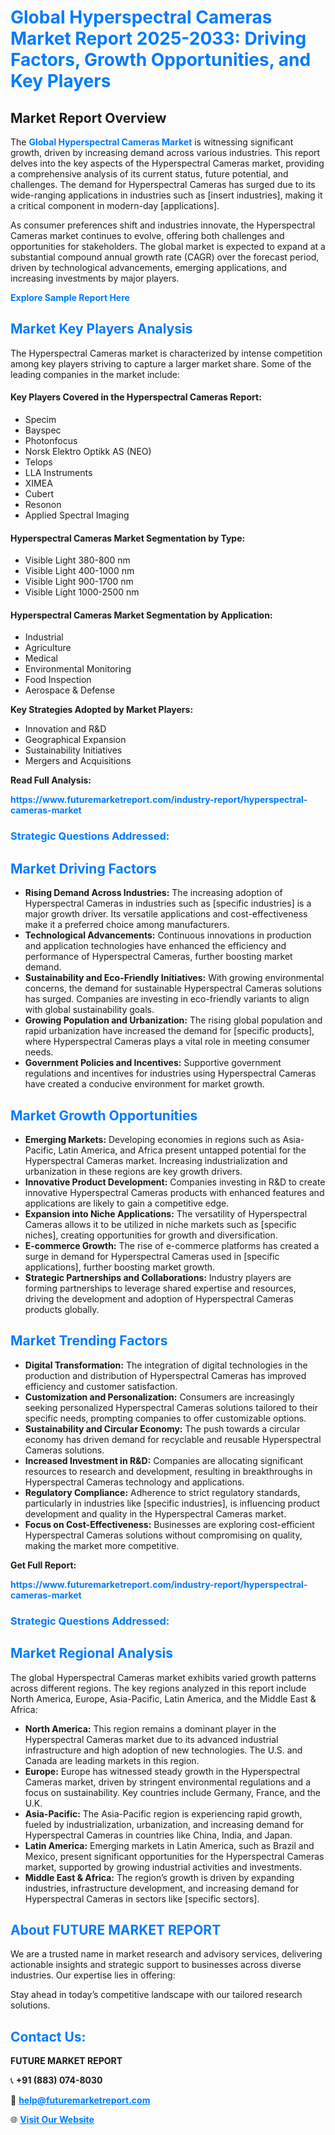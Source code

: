 <h1 style="color: #007BFF;">Global Hyperspectral Cameras Market Report 2025-2033: Driving Factors, Growth Opportunities, and Key Players</h1>

<section id="overview">
<h2>Market Report Overview</h2>
<p>The <a href="https://www.futuremarketreport.com/industry-report/hyperspectral-cameras-market" style="color: #007BFF; text-decoration: none;"><strong>Global Hyperspectral Cameras Market</strong></a> is witnessing significant growth, driven by increasing demand across various industries. This report delves into the key aspects of the Hyperspectral Cameras market, providing a comprehensive analysis of its current status, future potential, and challenges. The demand for Hyperspectral Cameras has surged due to its wide-ranging applications in industries such as [insert industries], making it a critical component in modern-day [applications].</p>
<p>As consumer preferences shift and industries innovate, the Hyperspectral Cameras market continues to evolve, offering both challenges and opportunities for stakeholders. The global market is expected to expand at a substantial compound annual growth rate (CAGR) over the forecast period, driven by technological advancements, emerging applications, and increasing investments by major players.</p>
</section>

<section id="overview">
<p><a href="https://www.futuremarketreport.com/request-sample/reportId=46426" style="color: #007BFF; text-decoration: none;"><strong>Explore Sample Report Here</strong></a></p>
</section>

<section id="key-players">
<h2 style="color: #007BFF;">Market Key Players Analysis</h2>
<p>The Hyperspectral Cameras market is characterized by intense competition among key players striving to capture a larger market share. Some of the leading companies in the market include:</p>
<h4>Key Players Covered in the Hyperspectral Cameras Report:</h4>
<ul><li>Specim</li><li>Bayspec</li><li>Photonfocus</li><li>Norsk Elektro Optikk AS (NEO)</li><li>Telops</li><li>LLA Instruments</li><li>XIMEA</li><li>Cubert</li><li>Resonon</li><li>Applied Spectral Imaging</li></ul>
<h4>Hyperspectral Cameras Market Segmentation by Type:</h4>
<ul><li>Visible Light 380-800 nm</li><li>Visible Light 400-1000 nm</li><li>Visible Light 900-1700 nm</li><li>Visible Light 1000-2500 nm</li></ul>

<h4>Hyperspectral Cameras Market Segmentation by Application:</h4>
<ul><li>Industrial</li><li>Agriculture</li><li>Medical</li><li>Environmental Monitoring</li><li>Food Inspection</li><li>Aerospace &amp; Defense</li></ul>
<p><strong>Key Strategies Adopted by Market Players:</strong></p>
<ul>
<li>Innovation and R&D</li>
<li>Geographical Expansion</li>
<li>Sustainability Initiatives</li>
<li>Mergers and Acquisitions</li>
</ul>
</section>

<section>
<p><strong>Read Full Analysis: </strong></p><a href="https://www.futuremarketreport.com/industry-report/hyperspectral-cameras-market" style="color: #007BFF; text-decoration: none;"><strong>https://www.futuremarketreport.com/industry-report/hyperspectral-cameras-market</strong></a>
<h3 style="color: #007BFF;">Strategic Questions Addressed:</h3>
</section>

<section id="driving-factors">
<h2 style="color: #007BFF;">Market Driving Factors</h2>
<ul>
<li><strong>Rising Demand Across Industries:</strong> The increasing adoption of Hyperspectral Cameras in industries such as [specific industries] is a major growth driver. Its versatile applications and cost-effectiveness make it a preferred choice among manufacturers.</li>
<li><strong>Technological Advancements:</strong> Continuous innovations in production and application technologies have enhanced the efficiency and performance of Hyperspectral Cameras, further boosting market demand.</li>
<li><strong>Sustainability and Eco-Friendly Initiatives:</strong> With growing environmental concerns, the demand for sustainable Hyperspectral Cameras solutions has surged. Companies are investing in eco-friendly variants to align with global sustainability goals.</li>
<li><strong>Growing Population and Urbanization:</strong> The rising global population and rapid urbanization have increased the demand for [specific products], where Hyperspectral Cameras plays a vital role in meeting consumer needs.</li>
<li><strong>Government Policies and Incentives:</strong> Supportive government regulations and incentives for industries using Hyperspectral Cameras have created a conducive environment for market growth.</li>
</ul>
</section>

<section id="growth-opportunities">
<h2 style="color: #007BFF;">Market Growth Opportunities</h2>
<ul>
<li><strong>Emerging Markets:</strong> Developing economies in regions such as Asia-Pacific, Latin America, and Africa present untapped potential for the Hyperspectral Cameras market. Increasing industrialization and urbanization in these regions are key growth drivers.</li>
<li><strong>Innovative Product Development:</strong> Companies investing in R&D to create innovative Hyperspectral Cameras products with enhanced features and applications are likely to gain a competitive edge.</li>
<li><strong>Expansion into Niche Applications:</strong> The versatility of Hyperspectral Cameras allows it to be utilized in niche markets such as [specific niches], creating opportunities for growth and diversification.</li>
<li><strong>E-commerce Growth:</strong> The rise of e-commerce platforms has created a surge in demand for Hyperspectral Cameras used in [specific applications], further boosting market growth.</li>
<li><strong>Strategic Partnerships and Collaborations:</strong> Industry players are forming partnerships to leverage shared expertise and resources, driving the development and adoption of Hyperspectral Cameras products globally.</li>
</ul>
</section>

<section id="trending-factors">
<h2 style="color: #007BFF;">Market Trending Factors</h2>
<ul>
<li><strong>Digital Transformation:</strong> The integration of digital technologies in the production and distribution of Hyperspectral Cameras has improved efficiency and customer satisfaction.</li>
<li><strong>Customization and Personalization:</strong> Consumers are increasingly seeking personalized Hyperspectral Cameras solutions tailored to their specific needs, prompting companies to offer customizable options.</li>
<li><strong>Sustainability and Circular Economy:</strong> The push towards a circular economy has driven demand for recyclable and reusable Hyperspectral Cameras solutions.</li>
<li><strong>Increased Investment in R&D:</strong> Companies are allocating significant resources to research and development, resulting in breakthroughs in Hyperspectral Cameras technology and applications.</li>
<li><strong>Regulatory Compliance:</strong> Adherence to strict regulatory standards, particularly in industries like [specific industries], is influencing product development and quality in the Hyperspectral Cameras market.</li>
<li><strong>Focus on Cost-Effectiveness:</strong> Businesses are exploring cost-efficient Hyperspectral Cameras solutions without compromising on quality, making the market more competitive.</li>
</ul>
</section>

<section>
<p><strong>Get Full Report: </strong></p><a href="https://www.futuremarketreport.com/industry-report/hyperspectral-cameras-market" style="color: #007BFF; text-decoration: none;"><strong>https://www.futuremarketreport.com/industry-report/hyperspectral-cameras-market</strong></a>
<h3 style="color: #007BFF;">Strategic Questions Addressed:</h3>
</section>


<section id="regional-analysis">
<h2 style="color: #007BFF;">Market Regional Analysis</h2>
<p>The global Hyperspectral Cameras market exhibits varied growth patterns across different regions. The key regions analyzed in this report include North America, Europe, Asia-Pacific, Latin America, and the Middle East & Africa:</p>
<ul>
<li><strong>North America:</strong> This region remains a dominant player in the Hyperspectral Cameras market due to its advanced industrial infrastructure and high adoption of new technologies. The U.S. and Canada are leading markets in this region.</li>
<li><strong>Europe:</strong> Europe has witnessed steady growth in the Hyperspectral Cameras market, driven by stringent environmental regulations and a focus on sustainability. Key countries include Germany, France, and the U.K.</li>
<li><strong>Asia-Pacific:</strong> The Asia-Pacific region is experiencing rapid growth, fueled by industrialization, urbanization, and increasing demand for Hyperspectral Cameras in countries like China, India, and Japan.</li>
<li><strong>Latin America:</strong> Emerging markets in Latin America, such as Brazil and Mexico, present significant opportunities for the Hyperspectral Cameras market, supported by growing industrial activities and investments.</li>
<li><strong>Middle East & Africa:</strong> The region’s growth is driven by expanding industries, infrastructure development, and increasing demand for Hyperspectral Cameras in sectors like [specific sectors].</li>
</ul>
</section>

<footer>
<h2 style="color: #007BFF;">About FUTURE MARKET REPORT</h2>
<p>We are a trusted name in market research and advisory services, delivering actionable insights and strategic support to businesses across diverse industries. Our expertise lies in offering:</p>

<p>Stay ahead in today’s competitive landscape with our tailored research solutions.</p>

<h2 style="color: #007BFF;">Contact Us:</h2>
<p><strong>FUTURE MARKET REPORT</strong></p>
<p>📞 <strong>+91 (883) 074-8030</strong></p>
<p>📧 <strong><a href="mailto:help@futuremarketreport.com" style="color: #007BFF;">help@futuremarketreport.com</a></strong></p>
<p>🌐 <strong><a href="https://www.futuremarketreport.com/" style="color: #007BFF;">Visit Our Website</a></strong></p>
</footer>